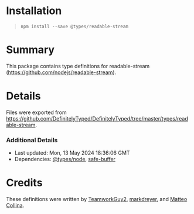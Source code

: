 # Installation
> `npm install --save @types/readable-stream`

# Summary
This package contains type definitions for readable-stream (https://github.com/nodejs/readable-stream).

# Details
Files were exported from https://github.com/DefinitelyTyped/DefinitelyTyped/tree/master/types/readable-stream.

### Additional Details
 * Last updated: Mon, 13 May 2024 18:36:06 GMT
 * Dependencies: [@types/node](https://npmjs.com/package/@types/node), [safe-buffer](https://npmjs.com/package/safe-buffer)

# Credits
These definitions were written by [TeamworkGuy2](https://github.com/TeamworkGuy2), [markdreyer](https://github.com/markdreyer), and [Matteo Collina](https://github.com/mcollina).
